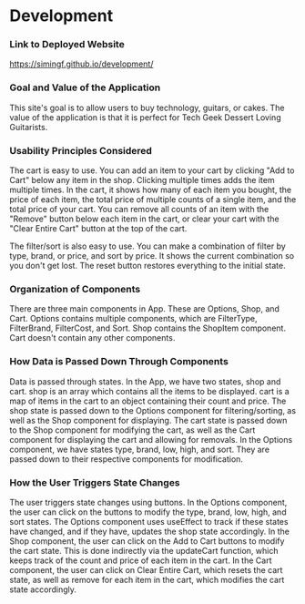 # Development

### Link to Deployed Website
https://simingf.github.io/development/

### Goal and Value of the Application
This site's goal is to allow users to buy technology, guitars, or cakes. The value of the application is that it is perfect for Tech Geek Dessert Loving Guitarists.

### Usability Principles Considered
The cart is easy to use. You can add an item to your cart by clicking "Add to Cart" below any item in the shop. Clicking multiple times adds the item multiple times. In the cart, it shows how many of each item you bought, the price of each item, the total price of multiple counts of a single item, and the total price of your cart. You can remove all counts of an item with the "Remove" button below each item in the cart, or clear your cart with the "Clear Entire Cart" button at the top of the cart.

The filter/sort is also easy to use. You can make a combination of filter by type, brand, or price, and sort by price. It shows the current combination so you don't get lost. The reset button restores everything to the initial state.

### Organization of Components
There are three main components in App. These are Options, Shop, and Cart. Options contains multiple components, which are FilterType, FilterBrand, FilterCost, and Sort. Shop contains the ShopItem component. Cart doesn't contain any other components. 

### How Data is Passed Down Through Components
Data is passed through states. In the App, we have two states, shop and cart. shop is an array which contains all the items to be displayed. cart is a map of items in the cart to an object containing their count and price. The shop state is passed down to the Options component for filtering/sorting, as well as the Shop component for displaying. The cart state is passed down to the Shop component for modifying the cart, as well as the Cart component for displaying the cart and allowing for removals. In the Options component, we have states type, brand, low, high, and sort. They are passed down to their respective components for modification.

### How the User Triggers State Changes
The user triggers state changes using buttons. In the Options component, the user can click on the buttons to modify the type, brand, low, high, and sort states. The Options component uses useEffect to track if these states have changed, and if they have, updates the shop state accordingly. In the Shop component, the user can click on the Add to Cart buttons to modify the cart state. This is done indirectly via the updateCart function, which keeps track of the count and price of each item in the cart. In the Cart component, the user can click on Clear Entire Cart, which resets the cart state, as well as remove for each item in the cart, which modifies the cart state accordingly.
